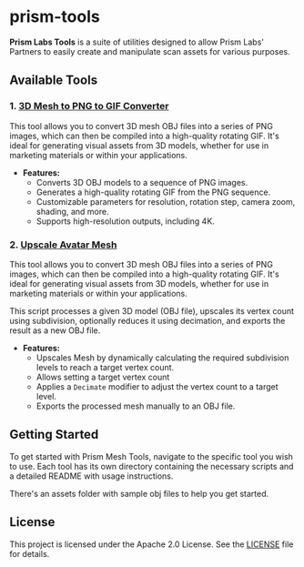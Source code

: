 # prism-tools
**Prism Labs Tools** is a suite of utilities designed to allow Prism Labs' Partners to easily create and manipulate scan assets for various purposes.
## Available Tools

### 1. [3D Mesh to PNG to GIF Converter](./mesh-tools/3dmesh-to-png-gif-converter/readme.md)

This tool allows you to convert 3D mesh OBJ files into a series of PNG images, which can then be compiled into a high-quality rotating GIF. It's ideal for generating visual assets from 3D models, whether for use in marketing materials or within your applications.

- **Features:**
  - Converts 3D OBJ models to a sequence of PNG images.
  - Generates a high-quality rotating GIF from the PNG sequence.
  - Customizable parameters for resolution, rotation step, camera zoom, shading, and more.
  - Supports high-resolution outputs, including 4K.

### 2. [Upscale Avatar Mesh](./mesh-tools/upscale-avatar/readme.md)

This tool allows you to convert 3D mesh OBJ files into a series of PNG images, which can then be compiled into a high-quality rotating GIF. It's ideal for generating visual assets from 3D models, whether for use in marketing materials or within your applications.

This script processes a given 3D model (OBJ file), upscales its vertex count using subdivision, optionally reduces it using decimation, and exports the result as a new OBJ file.

- **Features:**
  - Upscales Mesh by dynamically calculating the required subdivision levels to reach a target vertex count.
  - Allows setting a target vertex count
  - Applies a `Decimate` modifier to adjust the vertex count to a target level.
  - Exports the processed mesh manually to an OBJ file.

## Getting Started

To get started with Prism Mesh Tools, navigate to the specific tool you wish to use. Each tool has its own directory containing the necessary scripts and a detailed README with usage instructions.

There's an assets folder with sample obj files to help you get started.

## License

This project is licensed under the Apache 2.0 License. See the [LICENSE](./LICENSE) file for details.
